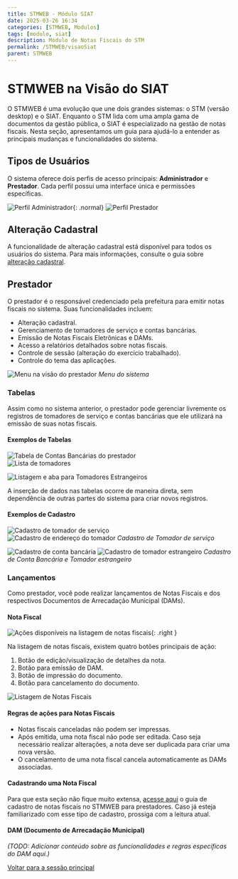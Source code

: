 ```yaml
---
title: STMWEB - Módulo SIAT
date: 2025-03-26 16:34
categories: [STMWEB, Modulos]
tags: [modulo, siat]
description: Módulo de Notas Fiscais do STM
permalink: /STMWEB/visaoSiat
parent: STMWEB
---
```


# STMWEB na Visão do SIAT

O STMWEB é uma evolução que une dois grandes sistemas: o STM (versão desktop) e o SIAT. Enquanto o STM lida com uma ampla gama de documentos da gestão pública, o SIAT é especializado na gestão de notas fiscais. Nesta seção, apresentamos um guia para ajudá-lo a entender as principais mudanças e funcionalidades do sistema.

## Tipos de Usuários

O sistema oferece dois perfis de acesso principais: **Administrador** e **Prestador**. Cada perfil possui uma interface única e permissões específicas.

![Perfil Administrador](/assets/img/stm/visao-siat/visao-siat1A.png){: .normal}
![Perfil Prestador](/assets/img/stm/visao-siat/visao-siat2B.png)

## Alteração Cadastral

A funcionalidade de alteração cadastral está disponível para todos os usuários do sistema. Para mais informações, consulte o guia sobre [alteração cadastral](/STM/alteracaoCadastral).

## Prestador

O prestador é o responsável credenciado pela prefeitura para emitir notas fiscais no sistema. Suas funcionalidades incluem:

- Alteração cadastral.
- Gerenciamento de tomadores de serviço e contas bancárias.
- Emissão de Notas Fiscais Eletrônicas e DAMs.
- Acesso a relatórios detalhados sobre notas fiscais.
- Controle de sessão (alteração do exercício trabalhado).
- Controle do tema das aplicações.

![Menu na visão do prestador](/assets/img/stm/visao-siat/visao-siat3.png)
_Menu do sistema_

### Tabelas

Assim como no sistema anterior, o prestador pode gerenciar livremente os registros de tomadores de serviço e contas bancárias que ele utilizará na emissão de suas notas fiscais.

#### Exemplos de Tabelas

![Tabela de Contas Bancárias do prestador](/assets/img/stm/visao-siat/visao-siat4A.png)  
![Lista de tomadores](/assets/img/stm/visao-siat/visao-siat4B.png)

![Listagem e aba para Tomadores Estrangeiros](/assets/img/stm/visao-siat/visao-siat4C.png)

A inserção de dados nas tabelas ocorre de maneira direta, sem dependência de outras partes do sistema para criar novos registros.

#### Exemplos de Cadastro

![Cadastro de tomador de serviço](/assets/img/stm/visao-siat/visao-siat5A.png)  
![Cadastro de endereço do tomador](/assets/img/stm/visao-siat/visao-siat5B.png)
_Cadastro de Tomador de serviço_

![Cadastro de conta bancária](/assets/img/stm/visao-siat/visao-siat5C.png)
![Cadastro de tomador estrangeiro](/assets/img/stm/visao-siat/visao-siat5D.png)
_Cadastro de Conta Bancária e Tomador estrangeiro_

### Lançamentos

Como prestador, você pode realizar lançamentos de Notas Fiscais e dos respectivos Documentos de Arrecadação Municipal (DAMs).

#### Nota Fiscal

![Ações disponíveis na listagem de notas fiscais](/assets/img/stm/visao-siat/visao-siat8.png){: .right }

Na listagem de notas fiscais, existem quatro botões principais de ação:

1. Botão de edição/visualização de detalhes da nota.
2. Botão para emissão de DAM.
3. Botão de impressão do documento.
4. Botão para cancelamento do documento.

![Listagem de Notas Fiscais](/assets/img/stm/visao-siat/visao-siat7.png)

#### Regras de ações para Notas Fiscais

- Notas fiscais canceladas não podem ser impressas.
- Após emitida, uma nota fiscal não pode ser editada. Caso seja necessário realizar alterações, a nota deve ser duplicada para criar uma nova versão.
- O cancelamento de uma nota fiscal cancela automaticamente as DAMs associadas.

#### Cadastrando uma Nota Fiscal

Para que esta seção não fique muito extensa, [acesse aqui](/STMWEB/cadastroNFsiat) o guia de cadastro de notas fiscais no STMWEB para prestadores. Caso já esteja familiarizado com esse tipo de cadastro, prossiga com a leitura atual.

#### DAM (Documento de Arrecadação Municipal)

_(TODO: Adicionar conteúdo sobre as funcionalidades e regras específicas do DAM aqui.)_

[Voltar para a sessão principal](/STMWEB)
